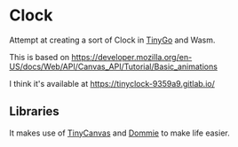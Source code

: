 # Clock

Attempt at creating a sort of Clock in [TinyGo](https://tinygo.org/) and Wasm.

This is based on <https://developer.mozilla.org/en-US/docs/Web/API/Canvas_API/Tutorial/Basic_animations>

I think it's available at <https://tinyclock-9359a9.gitlab.io/>

## Libraries
It makes use of [TinyCanvas](https://github.com/ewaldhorn/tinycanvas) and [Dommie](https://github.com/ewaldhorn/dommie) to make life easier.
